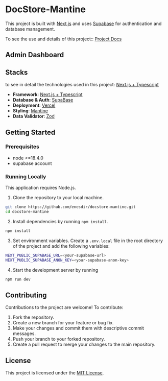 # DocStore-Mantine

This project is built with [Next.js](https://nextjs.org/) and uses [Supabase](https://supabase.io/) for authentication and database management.

To see the use and details of this project::
[Project Docs](./docs/README.md)

## Admin Dashboard

## Stacks

to see in detail the technologies used in this project: [Next.js + Typescript](https://nextjs.org/)

- **Framework**: [Next.js + Typescript](https://nextjs.org/)
- **Database & Auth**: [SupaBase](https://supabase.io/)
- **Deployment**: [Vercel](https://vercel.com)
- **Styling**: [Mantine](https://mantine.dev/)
- **Data Validator**: [Zod](https://zod.dev/)

## Getting Started

### Prerequisites

- node >=18.4.0
- supabase account

### Running Locally

This application requires Node.js.

1. Clone the repository to your local machine.

```bash
git clone https://github.com/enesdir/docstore-mantine.git
cd docstore-mantine
```

2. Install dependencies by running `npm install`.

```bash
npm install
```

3. Set environment variables. Create a `.env.local` file in the root directory of the project and add the following variables:

```bash
NEXT_PUBLIC_SUPABASE_URL=<your-supabase-url>
NEXT_PUBLIC_SUPABASE_ANON_KEY=<your-supabase-anon-key>
```

4. Start the development server by running

```bash
npm run dev
```

## Contributing

Contributions to the project are welcome! To contribute:

1. Fork the repository.
2. Create a new branch for your feature or bug fix.
3. Make your changes and commit them with descriptive commit messages.
4. Push your branch to your forked repository.
5. Create a pull request to merge your changes to the main repository.

## License

This project is licensed under the [MIT License](https://opensource.org/licenses/MIT).
